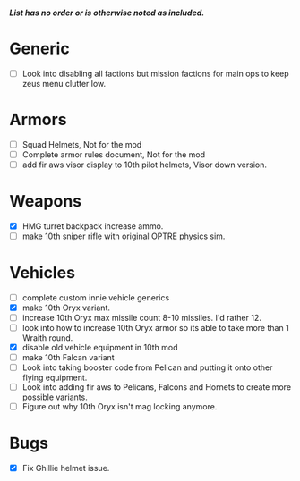 ##### List has no order or is otherwise noted as included.

# Generic
- [ ] Look into disabling all factions but mission factions for main ops to keep zeus menu clutter low.

# Armors
- [ ] Squad Helmets, Not for the mod
- [ ] Complete armor rules document, Not for the mod
- [ ] add fir aws visor display to 10th pilot helmets, Visor down version.

# Weapons
- [x] HMG turret backpack increase ammo.
- [ ] make 10th sniper rifle with original OPTRE physics sim.

# Vehicles
- [ ] complete custom innie vehicle generics
- [x] make 10th Oryx variant.
- [ ] increase 10th Oryx max missile count 8-10 missiles. I'd rather 12.
- [ ] look into how to increase 10th Oryx armor so its able to take more than 1 Wraith round.
- [x] disable old vehicle equipment in 10th mod
- [ ] make 10th Falcan variant
- [ ] Look into taking booster code from Pelican and putting it onto other flying equipment.
- [ ] Look into adding fir aws to Pelicans, Falcons and Hornets to create more possible variants.
- [ ] Figure out why 10th Oryx isn't mag locking anymore.

# Bugs
- [x] Fix Ghillie helmet issue.